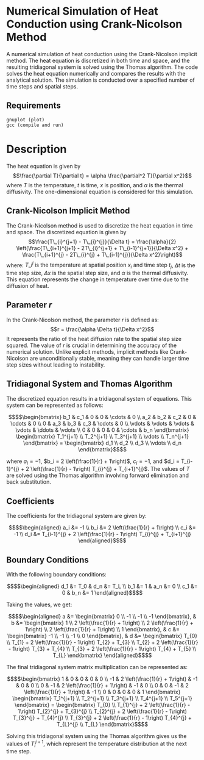 # Numerical Simulation of Heat Conduction using Crank-Nicolson Method
A numerical simulation of heat conduction using the Crank-Nicolson implicit method. The heat equation is discretized in both time and space, and the resulting tridiagonal system is solved using the Thomas algorithm. The code solves the heat equation numerically and compares the results with the analytical solution. The simulation is conducted over a specified number of time steps and spatial steps.

## Requirements

```
gnuplot (plot)
gcc (compile and run)
```

# Description

The heat equation is given by $$\frac{\partial T}{\partial t} = \alpha \frac{\partial^2 T}{\partial x^2}$$ where *T* is the temperature, *t* is time, *x* is position, and *α* is the thermal diffusivity. The one-dimensional equation is considered for this simulation.

## Crank-Nicolson Implicit Method

The Crank-Nicolson method is used to discretize the heat equation in
time and space. The discretized equation is given by
$$\frac{T\_{i}^{j+1} - T\_{i}^{j}}{\Delta t} = \frac{\alpha}{2} \left(\frac{T\_{i+1}^{j+1} - 2T\_{i}^{j+1} + T\_{i-1}^{j+1}}{\Delta x^2} + \frac{T\_{i+1}^{j} - 2T\_{i}^{j} + T\_{i-1}^{j}}{\Delta x^2}\right)$$
where: $T\_{i}^{j} \text{ is the temperature at spatial position}$ $x_i \text{ and time step } t_j$, $\Delta t \text{ is the time step size,}$ $\Delta x \text{ is the spatial step size, and}$ $\alpha \text{ is the thermal diffusivity.}$
This equation represents the change in temperature over time due to the diffusion of heat.

## Parameter *r*

In the Crank-Nicolson method, the parameter *r* is defined as:
$$r = \frac{\alpha \Delta t}{\Delta x^2}$$
It represents the ratio of the heat diffusion rate to the spatial step
size squared. The value of *r* is crucial in determining the accuracy of
the numerical solution. Unlike explicit methods, implicit methods like
Crank-Nicolson are unconditionally stable, meaning they can handle
larger time step sizes without leading to instability.

## Tridiagonal System and Thomas Algorithm

The discretized equation results in a tridiagonal system of equations.
This system can be represented as follows:
```math
$$\begin{bmatrix}
b_1 & c_1 & 0 & 0 & \cdots & 0 \\
a_2 & b_2 & c_2 & 0 & \cdots & 0 \\
0 & a_3 & b_3 & c_3 & \cdots & 0 \\
\vdots & \vdots & \vdots & \vdots & \ddots & \vdots \\
0 & 0 & 0 & 0 & \cdots & b_n
\end{bmatrix}
\begin{bmatrix}
T_1^{j+1} \\
T_2^{j+1} \\
T_3^{j+1} \\
\vdots \\
T_n^{j+1}
\end{bmatrix}
=
\begin{bmatrix}
d_1 \\
d_2 \\
d_3 \\
\vdots \\
d_n
\end{bmatrix}$$
```
where $a_i = -1$, $b_i = 2 \left(\frac{1}{r} + 1\right)$, $c_i = -1$,
and
$d_i = T_{i-1}^{j} + 2 \left(\frac{1}{r} - 1\right) T_{i}^{j} + T_{i+1}^{j}$.
The values of $T$ are solved using the Thomas algorithm involving
forward elimination and back substitution.

## Coefficients

The coefficients for the tridiagonal system are given by:
```math
$$\begin{aligned}
a_i &= -1 \\
b_i &= 2 \left(\frac{1}{r} + 1\right) \\
c_i &= -1 \\
d_i &= T_{i-1}^{j} + 2 \left(\frac{1}{r} - 1\right) T_{i}^{j} + T_{i+1}^{j}
\end{aligned}$$
```

## Boundary Conditions

With the following boundary conditions: 
```math
$$\begin{aligned}
d_1 &= T_0 & d_n &= T_L \\
b_1 &= 1 & a_n &= 0 \\
c_1 &= 0 & b_n &= 1
\end{aligned}$$
```

Taking the values, we get: 
```math
$$\begin{aligned}
a &= \begin{bmatrix} 0 \\ -1 \\ -1 \\ -1 \end{bmatrix}, &
b &= \begin{bmatrix} 1 \\ 2 \left(\frac{1}{r} + 1\right) \\
2 \left(\frac{1}{r} + 1\right) \\ 2 \left(\frac{1}{r} + 1\right) \\ 1 \end{bmatrix}, &
c &= \begin{bmatrix} -1 \\ -1 \\ -1 \\ 0 \end{bmatrix}, &
d &= \begin{bmatrix} T_{0} \\ T_{1} + 2 \left(\frac{1}{r} - 1\right) T_{2} + T_{3} \\
T_{2} + 2 \left(\frac{1}{r} - 1\right) T_{3} + T_{4} \\ T_{3} + 2 \left(\frac{1}{r} - 1\right) T_{4} + T_{5} \\
T_{L} \end{bmatrix}
\end{aligned}$$
```

The final tridiagonal system matrix multiplication can be represented
as:
```math
$$\begin{bmatrix}
1 & 0 & 0 & 0 & 0 \\
-1 & 2 \left(\frac{1}{r} + 1\right) & -1 & 0 & 0 \\
0 & -1 & 2 \left(\frac{1}{r} + 1\right) & -1 & 0 \\
0 & 0 & -1 & 2 \left(\frac{1}{r} + 1\right) & -1 \\
0 & 0 & 0 & 0 & 1
\end{bmatrix}
\begin{bmatrix}
T_1^{j+1} \\
T_2^{j+1} \\
T_3^{j+1} \\
T_4^{j+1} \\
T_5^{j+1}
\end{bmatrix}
=
\begin{bmatrix}
T_{0} \\
T_{1}^{j} + 2 \left(\frac{1}{r} - 1\right) T_{2}^{j} + T_{3}^{j} \\
T_{2}^{j} + 2 \left(\frac{1}{r} - 1\right) T_{3}^{j} + T_{4}^{j} \\
T_{3}^{j} + 2 \left(\frac{1}{r} - 1\right) T_{4}^{j} + T_{L}^{j} \\
T_{L}
\end{bmatrix}$$
```

Solving this tridiagonal system using the Thomas algorithm gives us the
values of $T_i^{j+1}$, which represent the temperature distribution at
the next time step.

